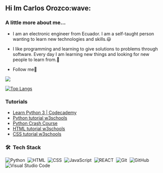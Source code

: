  <h2>Hi Im Carlos Orozco:wave:</h2>
 
 
### A little more about me...

- I am an electronic engineer from Ecuador. I am a self-taught person wanting to learn new technologies and skills.:smiley:

- I like programming and learning to give solutions to problems through software. Every day I am learning new things and looking for new people to learn from.:cowboy_hat_face:

- Follow me🙏

[<img src="https://github-readme-stats.vercel.app/api?username=orozcocarlos&hide_border=true&show_icons=true&icon_color=79ff97&text_color=9f9f9f&bg_color=151515">
](url)

[![Top Langs](https://github-readme-stats.vercel.app/api/top-langs/?username=orozcocarlos&hide_border=true&show_color=79ff97&text_color=9f9f9f&bg_color=151515)](https://github.com/corozco6489/github-readme-stats)

### Tutorials

- [Learn Python 3 | Codecademy](https://yodach96.github.io/Codecademy/Learn_Python_3)
- [Python tutorial w3schools](https://www.w3schools.com/python/default.asp)
- [Python Crash Course](https://www.amazon.de/Python-Crash-Course-Hands-Project-Based/dp/1593276036)
- [HTML tutorial w3schools](https://www.w3schools.com/html/default.asp)
- [CSS tutorial w3schools](https://www.w3schools.com/css/default.asp)


### 🛠 &nbsp;Tech Stack

![Python](https://img.shields.io/badge/-Python-05122A?style=flat&logo=python)&nbsp;
![HTML](https://img.shields.io/badge/-HTML-05122A?style=flat&logo=HTML5)&nbsp;
![CSS](https://img.shields.io/badge/-CSS-05122A?style=flat&logo=CSS3&logoColor=1572B6)&nbsp;
![JavaScript](https://img.shields.io/badge/-JavaScript-05122A?style=flat&logo=JavaScript)&nbsp;
![REACT](https://img.shields.io/badge/-ReactJs-05122A?logo=react&logoColor=white&style=flat-square)&nbsp;
![Git](https://img.shields.io/badge/-Git-05122A?style=flat&logo=git)&nbsp;
![GitHub](https://img.shields.io/badge/-GitHub-05122A?style=flat&logo=github)&nbsp;
![Visual Studio Code](https://img.shields.io/badge/-Visual%20Studio%20Code-05122A?style=flat&logo=visual-studio-code&logoColor=007ACC)&nbsp;





